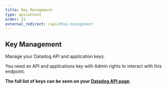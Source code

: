 ```yaml
---
title: Key Management
type: apicontent
order: 21
external_redirect: /api/#key-management
---
```


## Key Management

Manage your Datadog API and application keys.

You need an API and applications key with Admin rights to interact with this endpoint.

**The full list of keys can be seen on your [Datadog API page][1].**

[1]: https://app.datadoghq.com/account/settings#api
